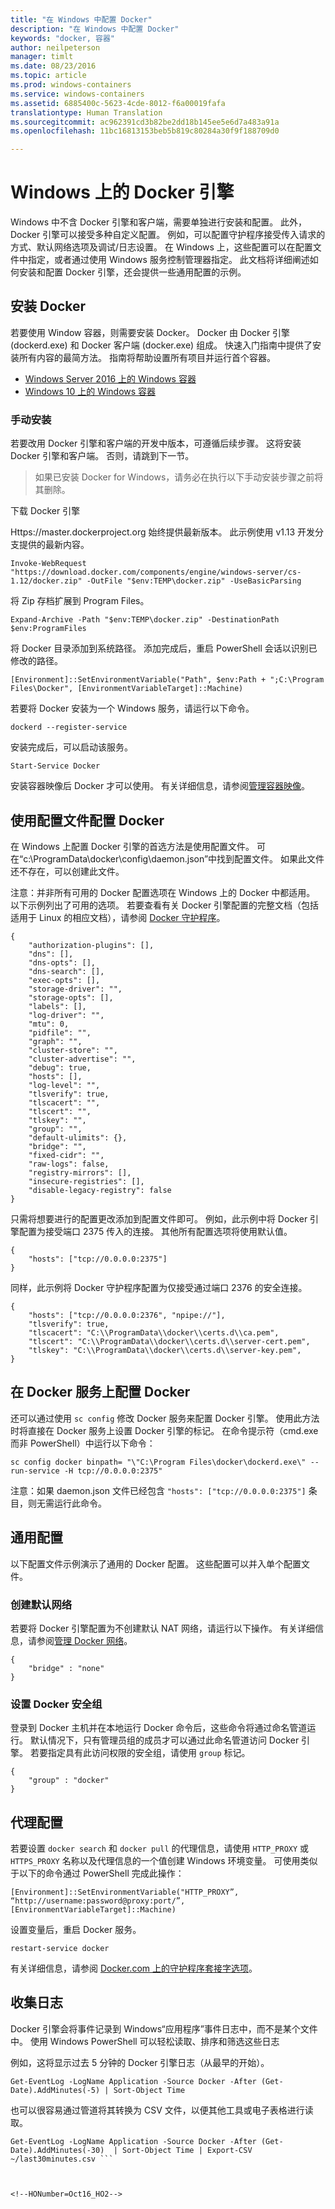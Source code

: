 ```yaml
---
title: "在 Windows 中配置 Docker"
description: "在 Windows 中配置 Docker"
keywords: "docker, 容器"
author: neilpeterson
manager: timlt
ms.date: 08/23/2016
ms.topic: article
ms.prod: windows-containers
ms.service: windows-containers
ms.assetid: 6885400c-5623-4cde-8012-f6a00019fafa
translationtype: Human Translation
ms.sourcegitcommit: ac962391cd3b82be2dd18b145ee5e6d7a483a91a
ms.openlocfilehash: 11bc16813153beb5b819c80284a30f9f188709d0

---
```


# Windows 上的 Docker 引擎

Windows 中不含 Docker 引擎和客户端，需要单独进行安装和配置。 此外，Docker 引擎可以接受多种自定义配置。 例如，可以配置守护程序接受传入请求的方式、默认网络选项及调试/日志设置。 在 Windows 上，这些配置可以在配置文件中指定，或者通过使用 Windows 服务控制管理器指定。 此文档将详细阐述如何安装和配置 Docker 引擎，还会提供一些通用配置的示例。


## 安装 Docker
若要使用 Window 容器，则需要安装 Docker。 Docker 由 Docker 引擎 (dockerd.exe) 和 Docker 客户端 (docker.exe) 组成。 快速入门指南中提供了安装所有内容的最简方法。 指南将帮助设置所有项目并运行首个容器。 

* [Windows Server 2016 上的 Windows 容器](https://msdn.microsoft.com/en-us/virtualization/windowscontainers/quick_start/quick_start_windows_server)
* [Windows 10 上的 Windows 容器](https://msdn.microsoft.com/en-us/virtualization/windowscontainers/quick_start/quick_start_windows_10)


### 手动安装
若要改用 Docker 引擎和客户端的开发中版本，可遵循后续步骤。 这将安装 Docker 引擎和客户端。 否则，请跳到下一节。

> 如果已安装 Docker for Windows，请务必在执行以下手动安装步骤之前将其删除。 

下载 Docker 引擎

Https://master.dockerproject.org 始终提供最新版本。 此示例使用 v1.13 开发分支提供的最新内容。 

```none
Invoke-WebRequest "https://download.docker.com/components/engine/windows-server/cs-1.12/docker.zip" -OutFile "$env:TEMP\docker.zip" -UseBasicParsing
```

将 Zip 存档扩展到 Program Files。

```
Expand-Archive -Path "$env:TEMP\docker.zip" -DestinationPath $env:ProgramFiles
```

将 Docker 目录添加到系统路径。 添加完成后，重启 PowerShell 会话以识别已修改的路径。

```none
[Environment]::SetEnvironmentVariable("Path", $env:Path + ";C:\Program Files\Docker", [EnvironmentVariableTarget]::Machine)
```

若要将 Docker 安装为一个 Windows 服务，请运行以下命令。

```none
dockerd --register-service
```

安装完成后，可以启动该服务。

```none
Start-Service Docker
```

安装容器映像后 Docker 才可以使用。 有关详细信息，请参阅[管理容器映像](../management/manage_images.md)。

## 使用配置文件配置 Docker

在 Windows 上配置 Docker 引擎的首选方法是使用配置文件。 可在“c:\ProgramData\docker\config\daemon.json”中找到配置文件。 如果此文件还不存在，可以创建此文件。

注意：并非所有可用的 Docker 配置选项在 Windows 上的 Docker 中都适用。 以下示例列出了可用的选项。 若要查看有关 Docker 引擎配置的完整文档（包括适用于 Linux 的相应文档），请参阅 [Docker 守护程序]( https://docs.docker.com/v1.10/engine/reference/commandline/daemon/)。

```none
{
    "authorization-plugins": [],
    "dns": [],
    "dns-opts": [],
    "dns-search": [],
    "exec-opts": [],
    "storage-driver": "",
    "storage-opts": [],
    "labels": [],
    "log-driver": "", 
    "mtu": 0,
    "pidfile": "",
    "graph": "",
    "cluster-store": "",
    "cluster-advertise": "",
    "debug": true,
    "hosts": [],
    "log-level": "",
    "tlsverify": true,
    "tlscacert": "",
    "tlscert": "",
    "tlskey": "",
    "group": "",
    "default-ulimits": {},
    "bridge": "",
    "fixed-cidr": "",
    "raw-logs": false,
    "registry-mirrors": [],
    "insecure-registries": [],
    "disable-legacy-registry": false
}
```

只需将想要进行的配置更改添加到配置文件即可。 例如，此示例中将 Docker 引擎配置为接受端口 2375 传入的连接。 其他所有配置选项将使用默认值。

```none
{
    "hosts": ["tcp://0.0.0.0:2375"]
}
```

同样，此示例将 Docker 守护程序配置为仅接受通过端口 2376 的安全连接。

```none
{
    "hosts": ["tcp://0.0.0.0:2376", "npipe://"],
    "tlsverify": true,
    "tlscacert": "C:\\ProgramData\\docker\\certs.d\\ca.pem",
    "tlscert": "C:\\ProgramData\\docker\\certs.d\\server-cert.pem",
    "tlskey": "C:\\ProgramData\\docker\\certs.d\\server-key.pem",
}
```

## 在 Docker 服务上配置 Docker

还可以通过使用 `sc config` 修改 Docker 服务来配置 Docker 引擎。 使用此方法时将直接在 Docker 服务上设置 Docker 引擎的标记。 在命令提示符（cmd.exe 而非 PowerShell）中运行以下命令：


```none
sc config docker binpath= "\"C:\Program Files\docker\dockerd.exe\" --run-service -H tcp://0.0.0.0:2375"
```

注意：如果 daemon.json 文件已经包含 `"hosts": ["tcp://0.0.0.0:2375"]` 条目，则无需运行此命令。

## 通用配置

以下配置文件示例演示了通用的 Docker 配置。 这些配置可以并入单个配置文件。

### 创建默认网络 

若要将 Docker 引擎配置为不创建默认 NAT 网络，请运行以下操作。 有关详细信息，请参阅[管理 Docker 网络](../management/container_networking.md)。

```none
{
    "bridge" : "none"
}
```

### 设置 Docker 安全组

登录到 Docker 主机并在本地运行 Docker 命令后，这些命令将通过命名管道运行。 默认情况下，只有管理员组的成员才可以通过此命名管道访问 Docker 引擎。 若要指定具有此访问权限的安全组，请使用 `group` 标记。

```none
{
    "group" : "docker"
}
```

## 代理配置

若要设置 `docker search` 和 `docker pull` 的代理信息，请使用 `HTTP_PROXY` 或 `HTTPS_PROXY` 名称以及代理信息的一个值创建 Windows 环境变量。 可使用类似于以下的命令通过 PowerShell 完成此操作：

```none
[Environment]::SetEnvironmentVariable("HTTP_PROXY”, “http://username:password@proxy:port/”, [EnvironmentVariableTarget]::Machine)
```

设置变量后，重启 Docker 服务。

```none
restart-service docker
```

有关详细信息，请参阅 [Docker.com 上的守护程序套接字选项](https://docs.docker.com/v1.10/engine/reference/commandline/daemon/#daemon-socket-option)。

## 收集日志

Docker 引擎会将事件记录到 Windows“应用程序”事件日志中，而不是某个文件中。 使用 Windows PowerShell 可以轻松读取、排序和筛选这些日志

例如，这将显示过去 5 分钟的 Docker 引擎日志（从最早的开始）。

```
Get-EventLog -LogName Application -Source Docker -After (Get-Date).AddMinutes(-5) | Sort-Object Time 
```

也可以很容易通过管道将其转换为 CSV 文件，以便其他工具或电子表格进行读取。

```
Get-EventLog -LogName Application -Source Docker -After (Get-Date).AddMinutes(-30)  | Sort-Object Time | Export-CSV ~/last30minutes.csv ```



<!--HONumber=Oct16_HO2-->


